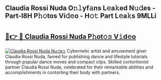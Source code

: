 ## Claudia Rossi Nuda O𝚗𝚕yf𝚊ns L𝚎a𝚔ed N𝚞𝚍es - Part-I8H P𝚑𝚘tos Vi𝚍𝚎o - H𝚘𝚝 Part L𝚎a𝚔s 9MLLi

# <h2><a href="http://kf6hmt8.oniu.top/?m=Claudia+Rossi+Nuda">🔗👉 🔴 Claudia Rossi Nuda P𝚑ot𝚘𝚜 V𝚒d𝚎o</a></h2>

[![Claudia Rossi Nuda Nu𝚍e𝚜](https://i.imgur.com/0qMVB7G.gif)](http://kf6hmt8.oniu.top/?m=Claudia+Rossi+Nuda)
Cybernetic artist and amusement giver Claudia Rossi Nuda, famed for publishing dance and lifestyle tutorials through popular dance moves and compact clips. Skilled contortionist partner Claudia Rossi Nuda, celebrated for their remarkable abilities and accomplishments in contorting their body with partners.  
